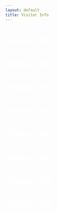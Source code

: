 ```yaml
---
layout: default
title: Visitor Info
---
```

<style>
    h1 {color: white}
</style>
# Visitor Info
# Visitor Info
# Visitor Info
# Visitor Info
# Visitor Info
# Visitor Info
# Visitor Info
# Visitor Info
